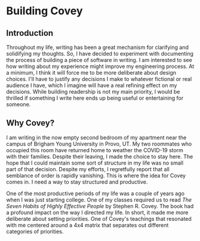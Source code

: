 # Building Covey

## Introduction

Throughout my life, writing has been a great mechanism for clarifying and solidifying my thoughts. So, I have decided to experiment with documenting the process of building a piece of software in writing. I am interested to see how writing about my experience might improve my engineering process. At a minimum, I think it will force me to be more deliberate about design choices. I'll have to justify any decisions I make to whatever fictional or real audience I have, which I imagine will have a real refining effect on my decisions. While building readership is not my main priority, I would be thrilled if something I write here ends up being useful or entertaining for someone.

## Why Covey?

I am writing in the now empty second bedroom of my apartment near the campus of Brigham Young University in Provo, UT. My two roommates who occupied this room have returned home to weather the COVID-19 storm with their families. Despite their leaving, I made the choice to stay here. The hope that I could maintain some sort of structure in my life was no small part of that decision. Despite my efforts, I regretfully report that all semblance of order is rapidly vanishing. This is where the idea for Covey comes in. I need a way to stay structured and productive.

One of the most productive periods of my life was a couple of years ago when I was just starting college. One of my classes required us to read *The Seven Habits of Highly Effective People* by Stephen R. Covey. The book had a profound impact on the way I directed my life. In short, it made me more deliberate about setting priorities. One of Covey's teachings that resonated with me centered around a 4x4 matrix that separates out different categories of priorities.
